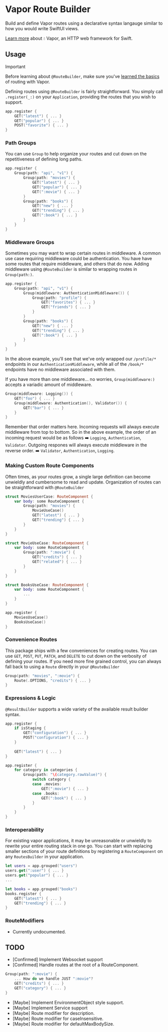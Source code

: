# Vapor Route Builder

Build and define Vapor routes using a declarative syntax langauge similar to how you would write SwiftUI views.

[Learn more](https://github.com/vapor/vapor) about 💧 Vapor, an HTTP web framework for Swift.

## Usage

> [!IMPORTANT]  
> Before learning about `@RouteBuilder`, make sure you've [learned the basics](https://docs.vapor.codes/basics/routing/) of routing with Vapor.

Defining routes using `@RouteBuilder` is fairly straightforward. You simply call `.register(_:)` on your `Application`, providing the routes that you wish to support.

```swift
app.register {
    GET("latest") { ... }
    GET("popular") { ... }
    POST("favorite") { ... }
}
```

### Path Groups

You can use `Group` to help organize your routes and cut down on the repetitiveness of defining long paths.

```swift
app.register {
    Group(path: "api", "v1") {
        Group(path: "movies") {
            GET("latest") { ... }
            GET("popular") { ... }
            GET(":movie") { ... }
        }
        Group(path: "books") {
            GET("new") { ... }
            GET("trending") { ... }
            GET(":book") { ... }
        }
    }
}
```

### Middleware Groups

Sometimes you may want to wrap certain routes in middleware. A common use case requiring middleware could be authentication. You have have some routes that require middleware, and others that do now. Adding middleware using `@RouteBuilder` is similar to wrapping routes in `Group(path:)`.

```swift
app.register {
    Group(path: "api", "v1") {
        Group(middleware: AuthenticationMiddleware()) {
            Group(path: "profile") {
                GET("favorites") { ... }
                GET("friends") { ... }
            }
        }
        Group(path: "books") {
            GET("new") { ... }
            GET("trending") { ... }
            GET(":book") { ... }
        }
    }
}
```

In the above example, you'll see that we've only wrapped our `/profile/*` endpoints in our `AuthenticationMiddleware`, while all of the `/book/*` endpoints have no middleware associated with them.

If you have more than one middleware... no worries, `Group(middleware:)` accepts a variadic amount of middleware.

```swift
Group(middleware: Logging()) {
    GET("foo") { ... }
    Group(middleware: Authentication(), Validator()) {
        GET("bar") { ... }
    }
}
```

Remember that order matters here. Incoming requests will always execute middleware from top to bottom. So in the above example, the order of an incoming request would be as follows ➡️ `Logging`, `Authentication`, `Validator`. Outgoing respones will always execute middleware in the reverse order. ➡️ `Validator`, `Authentication`, `Logging`.

### Making Custom Route Components

Often times, as your routes grow, a single large definition can become unwieldly and cumbersome to read and update. Organization of routes can be straightforward with `@RouteBuilder`

```swift
struct MoviesUserCase: RouteComponent {
    var body: some RouteComponent {
        Group(path: "movies") {
            MovieUseCase()
            GET("latest") { ... }
            GET("trending") { ... }
        }
    }
}

struct MovieUseCase: RouteComponent {
    var body: some RouteComponent {
        Group(path: ":movie") {
            GET("credits") { ... }
            GET("related") { ... }
        }
    }
}

struct BooksUseCase: RouteComponent {
    var body: some RouteComponent {
        ...
    }
}

app.register {
    MoviesUseCase()
    BooksUseCase()
}
```

### Convenience Routes

This package ships with a few conveniences for creating routes. You can use `GET`, `POST`, `PUT`, `PATCH`, and `DELETE` to cut down on the verbosity of defining your routes. If you need more fine grained control, you can always fall back to using a `Route` directly in your `@RouteBuilder`

```swift
Group(path: "movies", ":movie") {
    Route(.OPTIONS, "credits") { ... }
}
``` 

### Expressions & Logic

`@ResultBuilder` supports a wide variety of the available result builder syntax.

```swift
app.register {
    if isStaging {
        GET("configuration") { ... }
        POST("configuration") { ... }
    }
    
    GET("latest") { ... }
}
```

```swift
app.register {
    for category in categories {
        Group(path: "\(category.rawValue)") {
            switch category {
            case .movies:
                GET(":movie") { ... }
            case .books:
                GET(":book") { ... }
            }
        }
    }
}
```

### Interoperability

For existing vapor applications, it may be unreasonable or unwieldly to rewrite your entire routing stack in one go. You can start with replacing smaller sections of your route definitions by registering a `RouteComponent` on any `RoutesBuilder` in your application.


```swift
let users = app.grouped("users")
users.get(":user") { ... }
users.get("popular") { ... }
...

let books = app.grouped("books")
books.register { 
    GET("latest") { ... }
    GET("trending") { ... }
}
```

### RouteModifiers

- Currently undocumented.

## TODO

- [Confirmed] Implement Websocket support
- [Confirmed] Handle routes at the root of a RouteComponent.

```swift
Group(path: ":movie") {
    ... How do we handle JUST ":movie"?
    GET("credits") { ... }
    GET("category") { ... }
}
```

- [Maybe] Implement EnvironmentObject style support.
- [Maybe] Implement Service support 
- [Maybe] Route modifier for description.
- [Maybe] Route modifier for caseInsensitive.
- [Maybe] Route modifier for defaultMaxBodySize.
